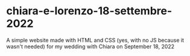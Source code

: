 # chiara-e-lorenzo-18-settembre-2022

A simple website made with HTML and CSS (yes, with no JS because it wasn't needed) for my wedding with Chiara on September 18, 2022
